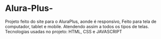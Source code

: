 # Alura-Plus-
Projeto feito do site para o AluraPlus, aonde é responsivo, Feito para tela de computador, tablet e mobile. Atendendo assim a todos os tipos de telas. Tecnologias usadas no projeto: HTML, CSS e JAVASCRIPT
